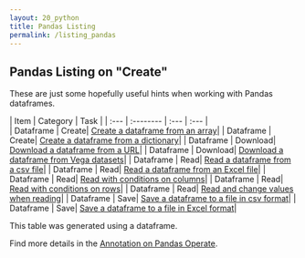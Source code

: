 ```yaml
---
layout: 20_python
title: Pandas Listing
permalink: /listing_pandas
---
```


## Pandas Listing on "Create"

These are just some hopefully useful hints when working with Pandas dataframes.

|  Item |  Category |  Task |
| :---            |    :--------   |  :--- |  :--- |  
| Dataframe | Create| [Create a dataframe from an array](pandas_create#create-a-dataframe-from-an-array)| 
| Dataframe | Create| [Create a dataframe from a dictionary](pandas_create#create-a-dataframe-from-a-dictionary)| 
| Dataframe | Download| [Download a dataframe from a URL](pandas_download#download-a-dataframe-from-a-url)| 
| Dataframe | Download| [Download a dataframe from Vega datasets](pandas_download#download-a-dataframe-from-vega-datasets)| 
| Dataframe | Read| [Read a dataframe from a csv file](pandas_create#read-a-dataframe-from-a-csv-file)| 
| Dataframe | Read| [Read a dataframe from an Excel file](pandas_create#read-a-dataframe-from-an-excel-file)| 
| Dataframe | Read| [Read with conditions on columns](pandas_create#read-with-conditions-on-columns)| 
| Dataframe | Read| [Read with conditions on rows](pandas_create#read-with-conditions-on-rows)| 
| Dataframe | Read| [Read and change values when reading](pandas_create#read-and-change-values-when-reading)| 
| Dataframe | Save| [Save a dataframe to a file in csv format](pandas_save#save-a-dataframe-to-a-file-in-csv-format)| 
| Dataframe | Save| [Save a dataframe to a file in Excel format](pandas_save#save-a-dataframe-to-a-file-in-excel-format)| 

This table was generated using a dataframe. 

Find more details in the [Annotation on Pandas Operate](pandas_operate_annotations).